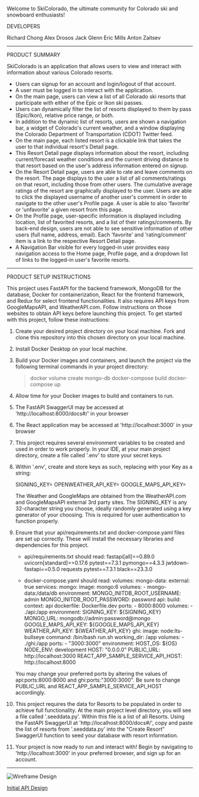 Welcome to SkiColorado, the ultimate community for Colorado ski and snowboard enthusiasts!


DEVELOPERS

Richard Chong
Alex Drosos
Jack Glenn
Eric Mills
Anton Zaitsev

__________________________________________________________________________________________________________________________________

PRODUCT SUMMARY

SkiColorado is an application that allows users to view and interact with information about various Colorado resorts.

- Users can signup for an account and login/logout of that account.
- A user must be logged in to interact with the application.
- On the main page, users can view a list of all Colorado ski resorts that participate with either of the Epic or Ikon ski passes.
- Users can dynamically filter the list of resorts displayed to them by pass (Epic/Ikon), relative price range, or both.
- In addition to the dynamic list of resorts, users are shown a navigation bar, a widget of Colorado's current weather, and a window displaying the Colorado Department of Transportation (CDOT) Twitter feed.
- On the main page, each listed resort is a clickable link that takes the user to that individual resort's Detail page.
- This Resort Detail page displays information about the resort, including current/forecast weather conditions and the current driving distance to that resort based on the user's address information entered on signup.
- On the Resort Detail page, users are able to rate and leave comments on the resort. The page displays to the user a list of all comments/ratings on that resort, including those from other users. The cumulative average ratings of the resort are graphically displayed to the user. Users are able to click the displayed username of another user's comment in order to navigate to the other user's Profile page. A user is able to also 'favorite' or 'unfavorite' a given resort from this page.
- On the Profile page, user-specific information is displayed including location, list of favorited resorts, and a list of their ratings/comments. By back-end design, users are not able to see sensitive information of other users (full name, address, email). Each 'favorite' and 'rating/comment' item is a link to the respective Resort Detail page.
- A Navigation Bar visible for every logged-in user provides easy navigation access to the Home page, Profile page, and a dropdown list of links to the logged-in user's favorite resorts.


__________________________________________________________________________________________________________________________________

PRODUCT SETUP INSTRUCTIONS

This project uses FastAPI for the backend framework, MongoDB for the database, Docker for containerization, React for the frontend framework, and Redux for select frontend functionalities. It also requires API keys from GoogleMapsAPI, and WeatherAPI.com. Follow instructions on those websites to obtain API keys before launching this project. To get started with this project, follow these instructions:

1. Create your desired project directory on your local machine. Fork and clone this repository into this chosen directory on your local machine.

2. Install Docker Desktop on your local machine.

3. Build your Docker images and containers, and launch the project via the following terminal commands in your project directory:
    > docker volume create mongo-db
    > docker-compose build
    > docker-compose up

4. Allow time for your Docker images to build and containers to run.

5. The FastAPI SwaggerUI may be accessed at 'http://localhost:8000/docs#/' in your browser

6. The React application may be accessed at 'http://localhost:3000' in your browser

7. This project requires several environment variables to be created and used in order to work properly. In your IDE, at your main project directory, create a file called '.env' to store your secret keys.

8. Within '.env', create and store keys as such, replacing <yourkeyhere> with your Key as a string:

    SIGNING_KEY=<yourkeyhere>
    OPENWEATHER_API_KEY=<yourkeyhere>
    GOOGLE_MAPS_API_KEY=<yourkeyhere>

   The Weather and GoogleMaps are obtained from the WeatherAPI.com and GoogleMapsAPI external 3rd party sites. The SIGNING_KEY is any 32-character string you choose, ideally randomly generated using a key generator of your choosing. This is required for user authentication to function properly.

9. Ensure that your api/requirements.txt and docker-compose.yaml files are set up correctly. These will install the necessary libraries and dependencies for this project.

    - api/requirements.txt should read:
        fastapi[all]==0.89.0
        uvicorn[standard]==0.17.6
        pytest==7.3.1
        pymongo==4.3.3
        jwtdown-fastapi==0.5.0
        requests
        pytest==7.3.1
        black==23.3.0

    - docker-compose.yaml should read:
        volumes:
            mongo-data:
                external: true
        services:
        mongo:
            image: mongo:6
            volumes:
            - mongo-data:/data/db
            environment:
            MONGO_INITDB_ROOT_USERNAME: admin
            MONGO_INITDB_ROOT_PASSWORD: password
        api:
            build:
            context: api
            dockerfile: Dockerfile.dev
            ports:
            - 8000:8000
            volumes:
            - ./api:/app
            environment:
            SIGNING_KEY: ${SIGNING_KEY}
            MONGO_URL: mongodb://admin:password@mongo
            GOOGLE_MAPS_API_KEY: ${GOOGLE_MAPS_API_KEY}
            WEATHER_API_KEY: ${WEATHER_API_KEY}
        ghi:
            image: node:lts-bullseye
            command: /bin/bash run.sh
            working_dir: /app
            volumes:
            - ./ghi:/app
            ports:
            - "3000:3000"
            environment:
            HOST_OS: ${OS}
            NODE_ENV: development
            HOST: "0.0.0.0"
            PUBLIC_URL: http://localhost:3000
            REACT_APP_SAMPLE_SERVICE_API_HOST: http://localhost:8000

    You may change your preferred ports by altering the values of api:ports:8000:8000 and ghi:ports:"3000:3000". Be sure to change PUBLIC_URL and REACT_APP_SAMPLE_SERVICE_API_HOST accordingly.

10. This project requires the data for Resorts to be populated in order to achieve full functionality. At the main project level directory, you will see a file called '.seeddata.py'. Within this file is a list of all Resorts. Using the FastAPI SwaggerUI at 'http://localhost:8000/docs#/', copy and paste the list of resorts from '.seeddata.py' into the "Create Resort" SwaggerUI function to seed your database with resort information.

11. Your project is now ready to run and interact with! Begin by navigating to 'http://localhost:3000' in your preferred browser, and sign up for an account.
__________________________________________________________________________________________________________________________________

![Wireframe Design](docs/Wireframe.png)

[Initial API Design](docs/api-design.md)
